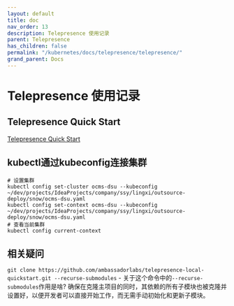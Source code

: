 ```yaml
---
layout: default
title: doc
nav_order: 13
description: Telepresence 使用记录
parent: Telepresence
has_children: false
permalink: "/kubernetes/docs/telepresence/telepresence/"
grand_parent: Docs
---
```


# Telepresence 使用记录

## Telepresence Quick Start

[Telepresence Quick Start](https://www.getambassador.io/docs/telepresence/latest/quick-start?os=macos)

## kubectl通过kubeconfig连接集群

```shell
# 设置集群
kubectl config set-cluster ocms-dsu --kubeconfig ~/dev/projects/IdeaProjects/company/ssy/lingxi/outsource-deploy/snow/ocms-dsu.yaml
kubectl config set-context ocms-dsu --kubeconfig ~/dev/projects/IdeaProjects/company/ssy/lingxi/outsource-deploy/snow/ocms-dsu.yaml
# 查看当前集群
kubectl config current-context

```

## 相关疑问

`git clone https://github.com/ambassadorlabs/telepresence-local-quickstart.git --recurse-submodules`
    - 关于这个命令中的`--recurse-submodules`作用是啥?
        确保在克隆主项目的同时，其依赖的所有子模块也被克隆并设置好，以便开发者可以直接开始工作，而无需手动初始化和更新子模块。
